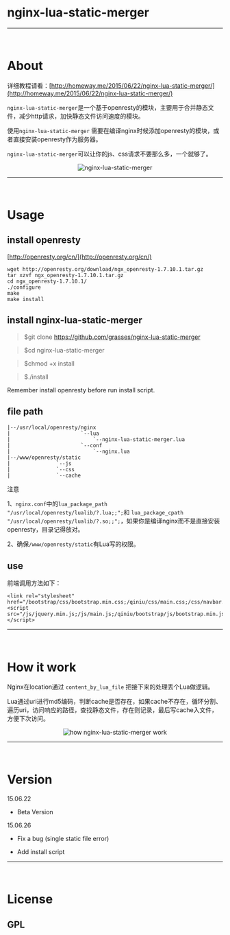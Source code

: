 # nginx-lua-static-merger

<hr><br>

# About

详细教程请看：[http://homeway.me/2015/06/22/nginx-lua-static-merger/](http://homeway.me/2015/06/22/nginx-lua-static-merger/)

`nginx-lua-static-merger`是一个基于openresty的模块，主要用于合并静态文件，减少http请求，加快静态文件访问速度的模块。

使用`nginx-lua-static-merger` 需要在编译nginx时候添加openresty的模块，或者直接安装openresty作为服务器。

`nginx-lua-static-merger`可以让你的js、css请求不要那么多，一个就够了。


<center><img alt="nginx-lua-static-merger" src="http://77l5jp.com1.z0.glb.clouddn.com/blog/2015-06-22-nginx-lua-static-merger-look.jpg"></center>

<hr><br>

# Usage

## install openresty

[http://openresty.org/cn/](http://openresty.org/cn/)

```
wget http://openresty.org/download/ngx_openresty-1.7.10.1.tar.gz
tar xzvf ngx_openresty-1.7.10.1.tar.gz
cd ngx_openresty-1.7.10.1/
./configure
make
make install

```

## install nginx-lua-static-merger

> $git clone https://github.com/grasses/nginx-lua-static-merger

> $cd nginx-lua-static-merger

> $chmod +x install

> $./install

Remember install openresty before run install script.


## file path

	|--/usr/local/openresty/nginx
	|						`--lua
	|							`--nginx-lua-static-merger.lua
	|						`--conf 
	|							`--nginx.lua
	|--/www/openresty/static
	|				`--js
	|				`--css
	|				`--cache
	
注意

1、`nginx.conf`中的`lua_package_path "/usr/local/openresty/lualib/?.lua;;";`和
`lua_package_cpath "/usr/local/openresty/lualib/?.so;;";`，如果你是编译nginx而不是直接安装openresty，目录记得放对。

2、确保`/www/openresty/static`有Lua写的权限。

## use

前端调用方法如下：

	<link rel="stylesheet" href="/bootstrap/css/bootstrap.min.css;/qiniu/css/main.css;/css/navbar.css">
	<script src="/js/jquery.min.js;/js/main.js;/qiniu/bootstrap/js/bootstrap.min.js;/qiniu/js/plupload/plupload.full.min.js;/qiniu/js/plupload/i18n/zh_CN.js"></script>

<hr><br>

# How it work

Nginx在location通过 `content_by_lua_file` 把接下来的处理丢个Lua做逻辑。

Lua通过uri进行md5编码，判断cache是否存在，如果cache不存在，循环分割、遍历uri，访问响应的路径，查找静态文件，存在则记录，最后写cache入文件，方便下次访问。

<center><img alt="how nginx-lua-static-merger work" src="http://77l5jp.com1.z0.glb.clouddn.com/blog/2015-06-22-nginx-lua-static-merger-how-work.jpg"></center>


<hr><br>


# Version

15.06.22

* Beta Version

15.06.26

* Fix a bug (single static file error)

* Add install script



<hr><br>


# License

## GPL